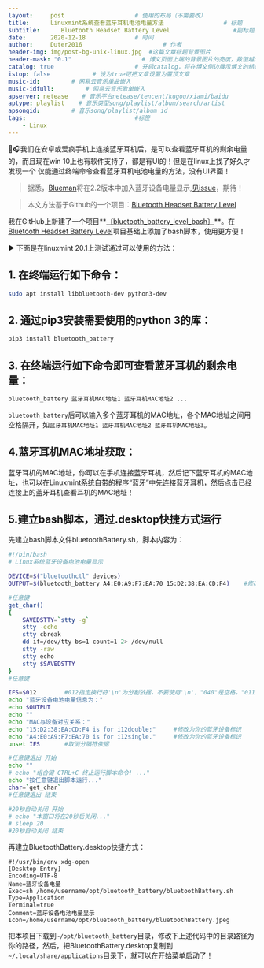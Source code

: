 ```yaml
---
layout:     post   				    # 使用的布局（不需要改）
title:      Linuxmint系统查看蓝牙耳机电池电量方法 				# 标题 
subtitle:      Bluetooth Headset Battery Level                  #副标题
date:       2020-12-18 				# 时间
author:     Duter2016 						# 作者
header-img: img/post-bg-unix-linux.jpg 	#这篇文章标题背景图片
header-mask: "0.1"                    # 博文页面上端的背景图片的亮度，数值越大越黑暗
catalog: true 						# 开启catalog，将在博文侧边展示博文的结构
istop: false            # 设为true可把文章设置为置顶文章
music-id:         # 网易云音乐单曲嵌入
music-idfull:         # 网易云音乐歌单嵌入
apserver: netease    # 音乐平台netease/tencent/kugou/xiami/baidu
aptype: playlist    # 音乐类型song/playlist/album/search/artist
apsongid:         # 音乐song/playlist/album id
tags:								#标签
    - Linux
---
```


🔋🎧我们在安卓或爱疯手机上连接蓝牙耳机后，是可以查看蓝牙耳机的剩余电量的，而且现在win 10上也有软件支持了，都是有UI的！但是在linux上找了好久才发现一个
仅能通过终端命令查看蓝牙耳机电池电量的方法，没有UI界面！

> 据悉，[Blueman](https://github.com/blueman-project/blueman)将在2.2版本中加入蓝牙设备电量显示,[见issue](https://github.com/blueman-project/blueman/issues/1453)，期待！

> 本文方法基于Github的一个项目：[Bluetooth Headset Battery Level](https://github.com/TheWeirdDev/Bluetooth_Headset_Battery_Level)

我在GitHub上新建了一个项目**[〔bluetooth_battery_level_bash〕](https://github.com/Duter2016/bluetooth_battery_level_bash)**。在[Bluetooth Headset Battery Level](https://github.com/TheWeirdDev/Bluetooth_Headset_Battery_Level)项目基础上添加了bash脚本，使用更方便！

▶️ 下面是在linuxmint 20.1上测试通过可以使用的方法：

## 1. 在终端运行如下命令：

```bash
sudo apt install libbluetooth-dev python3-dev
```

## 2. 通过pip3安装需要使用的python 3的库：

```bash
pip3 install bluetooth_battery
```

## 3. 在终端运行如下命令即可查看蓝牙耳机的剩余电量：

```bash
bluetooth_battery 蓝牙耳机MAC地址1 蓝牙耳机MAC地址2 ...
```

`bluetooth_battery`后可以输入多个蓝牙耳机的MAC地址，各个MAC地址之间用空格隔开，如`蓝牙耳机MAC地址1 蓝牙耳机MAC地址2 蓝牙耳机MAC地址3`。

## 4.蓝牙耳机MAC地址获取：

蓝牙耳机的MAC地址，你可以在手机连接蓝牙耳机，然后记下蓝牙耳机的MAC地址，也可以在Linuxmint系统自带的程序“蓝牙”中先连接蓝牙耳机，然后点击已经连接上的蓝牙耳机查看耳机的MAC地址！

## 5.建立bash脚本，通过.desktop快捷方式运行

先建立bash脚本文件bluetoothBattery.sh，脚本内容为：

```bash
#!/bin/bash
# Linux系统蓝牙设备电池电量显示

DEVICE=$("bluetoothctl" devices)
OUTPUT=$(bluetooth_battery A4:E0:A9:F7:EA:70 15:D2:38:EA:CD:F4)    #修改为你的蓝牙设备MAC地址，多个设备空格隔开

#任意键
get_char()
{
    SAVEDSTTY=`stty -g`
    stty -echo
    stty cbreak
    dd if=/dev/tty bs=1 count=1 2> /dev/null
    stty -raw
    stty echo
    stty $SAVEDSTTY
}
#任意键

IFS=$012        #012指定换行符'\n'为分割依据，不要使用'\n'，"040"是空格，"011"是Tab。
echo "蓝牙设备电池电量信息为："
echo $OUTPUT
echo ""
echo "MAC与设备对应关系："
echo "15:D2:38:EA:CD:F4 is for i12double;"     #修改为你的蓝牙设备标识
echo "A4:E0:A9:F7:EA:70 is for i12single."     #修改为你的蓝牙设备标识
unset IFS       #取消分隔符依据

#任意键退出 开始
echo ""
# echo "组合键 CTRL+C 终止运行脚本命令! ..."
echo "按任意键退出脚本运行..."
char=`get_char`
#任意键退出 结束

#20秒自动关闭 开始
# echo "本窗口将在20秒后关闭..."
# sleep 20
#20秒自动关闭 结束
```

再建立BluetoothBattery.desktop快捷方式：
```
#!/usr/bin/env xdg-open
[Desktop Entry]
Encoding=UTF-8
Name=蓝牙设备电量
Exec=sh /home/username/opt/bluetooth_battery/bluetoothBattery.sh 
Type=Application
Terminal=true
Comment=蓝牙设备电池电量显示
Icon=/home/username/opt/bluetooth_battery/bluetoothBattery.jpeg
```
把本项目下载到`~/opt/bluetooth_battery`目录，修改下上述代码中的目录路径为你的路径，然后，把BluetoothBattery.desktop复制到`~/.local/share/applications`目录下，就可以在开始菜单启动了！





